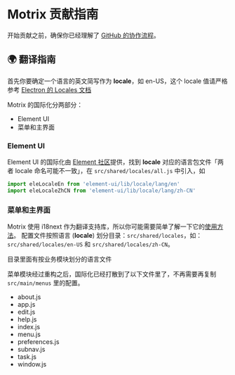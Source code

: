 # Motrix 贡献指南

开始贡献之前，确保你已经理解了 [GitHub 的协作流程](https://guides.github.com/introduction/flow/)。

## 🌍 翻译指南

首先你要确定一个语言的英文简写作为 **locale**，如 en-US，这个 locale 值请严格参考 [Electron 的 Locales 文档](https://electronjs.org/docs/api/locales)

Motrix 的国际化分两部分：

- Element UI
- 菜单和主界面

### Element UI

Element UI 的国际化由 [Element 社区](http://element.eleme.io/#/en-US/component/i18n)提供，找到 **locale** 对应的语言包文件「两者 locale 命名可能不一致」，在 `src/shared/locales/all.js` 中引入，如

```javascript
import eleLocaleEn from 'element-ui/lib/locale/lang/en'
import eleLocaleZhCN from 'element-ui/lib/locale/lang/zh-CN'
```

### 菜单和主界面

Motrix 使用 i18next 作为翻译支持库，所以你可能需要简单了解一下它的[使用方法](https://www.i18next.com/overview/getting-started)。
配置文件按照语言 (**locale**) 划分目录：`src/shared/locales`，如：`src/shared/locales/en-US` 和 `src/shared/locales/zh-CN`。

目录里面有按业务模块划分的语言文件

菜单模块经过重构之后，国际化已经打散到了以下文件里了，不再需要再复制 `src/main/menus` 里的配置。

- about.js
- app.js
- edit.js
- help.js
- index.js
- menu.js
- preferences.js
- subnav.js
- task.js
- window.js
